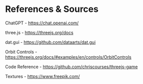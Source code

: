 # References & Sources

ChatGPT - https://chat.openai.com/

three.js - https://threejs.org/docs

dat.gui - https://github.com/dataarts/dat.gui

Orbit Controls - https://threejs.org/docs/#examples/en/controls/OrbitControls

Code Reference - https://github.com/chriscourses/threejs-game

Textures - https://www.freepik.com/
